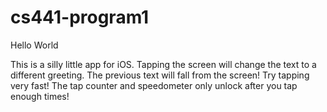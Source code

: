 # cs441-program1
Hello World

This is a silly little app for iOS. Tapping the screen will change the text to a different greeting. The previous text will fall from the screen! Try tapping very fast! The tap counter and speedometer only unlock after you tap enough times!
